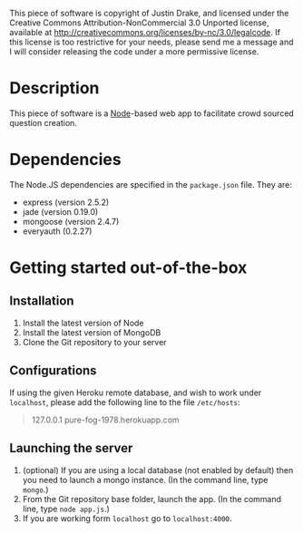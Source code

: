 This piece of software is copyright of Justin Drake, and licensed under the Creative Commons Attribution-NonCommercial 3.0 Unported license, available at http://creativecommons.org/licenses/by-nc/3.0/legalcode. If this license is too restrictive for your needs, please send me a message and I will consider releasing the code under a more permissive license.

# Description

This piece of software is a [Node](nodejs.org)-based web app to facilitate crowd sourced question creation.

# Dependencies

The Node.JS dependencies are specified in the `package.json` file. They are:

* express (version 2.5.2)
* jade (version 0.19.0)
* mongoose (version 2.4.7)
* everyauth (0.2.27)

# Getting started out-of-the-box
## Installation

1. Install the latest version of Node
2. Install the latest version of MongoDB
3. Clone the Git repository to your server

## Configurations

If using the given Heroku remote database, and wish to work under `localhost`, please add the following line to the file `/etc/hosts`:

> 127.0.0.1       pure-fog-1978.herokuapp.com

## Launching the server

1. (optional) If you are using a local database (not enabled by default) then you need to launch a mongo instance. (In the command line, type `mongo`.)
2. From the Git repository base folder, launch the app. (In the command line, type `node app.js`.)
3. If you are working form `localhost` go to `localhost:4000`.